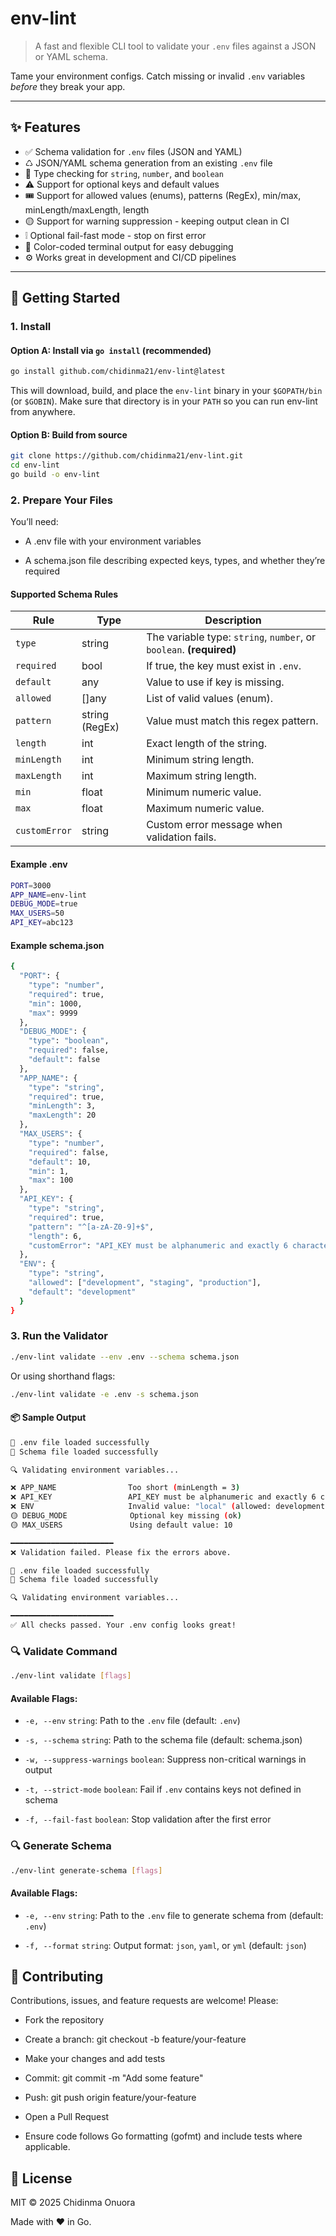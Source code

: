 # env-lint

> A fast and flexible CLI tool to validate your `.env` files against a JSON or YAML schema.

Tame your environment configs. Catch missing or invalid `.env` variables *before* they break your app.

---

## ✨ Features

- ✅ Schema validation for `.env` files (JSON and YAML)
- ♺ JSON/YAML schema generation from an existing `.env` file
- 🔢 Type checking for `string`, `number`, and `boolean`
- ⚠️ Support for optional keys and default values
- 🎟️ Support for allowed values (enums), patterns (RegEx), min/max, minLength/maxLength, length
- 🟡 Support for warning suppression - keeping output clean in CI
- ❕ Optional fail-fast mode - stop on first error
- 🎨 Color-coded terminal output for easy debugging
- ⚙️ Works great in development and CI/CD pipelines

---

## 🚀 Getting Started

### 1. Install

#### Option A: Install via `go install` (recommended)

```bash
go install github.com/chidinma21/env-lint@latest
```
This will download, build, and place the `env-lint` binary in your `$GOPATH/bin` (or `$GOBIN`).
Make sure that directory is in your `PATH` so you can run env-lint from anywhere.

#### Option B: Build from source
```bash
git clone https://github.com/chidinma21/env-lint.git
cd env-lint
go build -o env-lint
```

### 2. Prepare Your Files
You’ll need:

- A .env file with your environment variables

- A schema.json file describing expected keys, types, and whether they’re required

#### Supported Schema Rules
| Rule          | Type           | Description                                                         |
| ------------- | -------------- | ------------------------------------------------------------------- |
| `type`        | string         | The variable type: `string`, `number`, or `boolean`. **(required)** |
| `required`    | bool           | If true, the key must exist in `.env`.                              |
| `default`     | any            | Value to use if key is missing.                                     |
| `allowed`     | []any          | List of valid values (enum).                                        |
| `pattern`     | string (RegEx) | Value must match this regex pattern.                                |
| `length`      | int            | Exact length of the string.                                         |
| `minLength`   | int            | Minimum string length.                                              |
| `maxLength`   | int            | Maximum string length.                                              |
| `min`         | float          | Minimum numeric value.                                              |
| `max`         | float          | Maximum numeric value.                                              |
| `customError` | string         | Custom error message when validation fails.                         |


#### Example .env

```bash
PORT=3000
APP_NAME=env-lint
DEBUG_MODE=true
MAX_USERS=50
API_KEY=abc123
```

#### Example schema.json
```bash
{
  "PORT": {
    "type": "number",
    "required": true,
    "min": 1000,
    "max": 9999
  },
  "DEBUG_MODE": {
    "type": "boolean",
    "required": false,
    "default": false
  },
  "APP_NAME": {
    "type": "string",
    "required": true,
    "minLength": 3,
    "maxLength": 20
  },
  "MAX_USERS": {
    "type": "number",
    "required": false,
    "default": 10,
    "min": 1,
    "max": 100
  },
  "API_KEY": {
    "type": "string",
    "required": true,
    "pattern": "^[a-zA-Z0-9]+$",
    "length": 6,
    "customError": "API_KEY must be alphanumeric and exactly 6 characters long"
  },
  "ENV": {
    "type": "string",
    "allowed": ["development", "staging", "production"],
    "default": "development"
  }
}
```

### 3. Run the Validator
```bash
./env-lint validate --env .env --schema schema.json
```

Or using shorthand flags:

```bash
./env-lint validate -e .env -s schema.json
```

#### 📦 Sample Output
```bash
🚀 .env file loaded successfully
🚀 Schema file loaded successfully

🔍 Validating environment variables...

❌ APP_NAME                Too short (minLength = 3)
❌ API_KEY                 API_KEY must be alphanumeric and exactly 6 characters long
❌ ENV                     Invalid value: "local" (allowed: development, staging, production)
🟡 DEBUG_MODE              Optional key missing (ok)
🟡 MAX_USERS               Using default value: 10

━━━━━━━━━━━━━━━━━━━━━━━  
❌ Validation failed. Please fix the errors above.
```

```bash
🚀 .env file loaded successfully
🚀 Schema file loaded successfully

🔍 Validating environment variables...

━━━━━━━━━━━━━━━━━━━━━━━  
✅ All checks passed. Your .env config looks great!
```

### 🔍 Validate Command
```bash
./env-lint validate [flags]
```

#### Available Flags:

- `-e, --env` `string`: 
Path to the `.env` file (default: `.env`)

- `-s, --schema` `string`: 
Path to the schema file (default: schema.json)

- `-w, --suppress-warnings` `boolean`: 
Suppress non-critical warnings in output

- `-t, --strict-mode` `boolean`: 
Fail if `.env` contains keys not defined in schema

- `-f, --fail-fast` `boolean`: 
Stop validation after the first error

### 🔍 Generate Schema
```bash
./env-lint generate-schema [flags]
```

#### Available Flags:

- `-e, --env` `string`: 
Path to the `.env` file to generate schema from (default: `.env`)

- `-f, --format` `string`: 
Output format: `json`, `yaml`, or `yml` (default: `json`)

## 🤝 Contributing
Contributions, issues, and feature requests are welcome!
Please:

- Fork the repository

- Create a branch: git checkout -b feature/your-feature

- Make your changes and add tests

- Commit: git commit -m "Add some feature"

- Push: git push origin feature/your-feature

- Open a Pull Request

- Ensure code follows Go formatting (gofmt) and include tests where applicable.

## 📄 License
MIT © 2025 Chidinma Onuora

Made with ❤️ in Go.